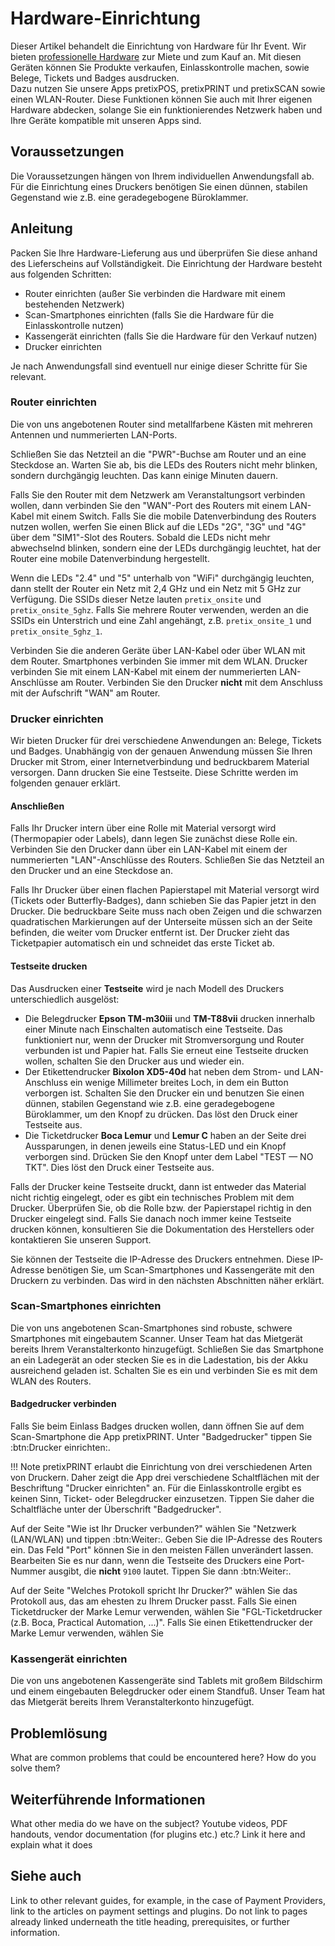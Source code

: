 # Hardware-Einrichtung 

Dieser Artikel behandelt die Einrichtung von Hardware für Ihr Event. 
Wir bieten [professionelle Hardware](https://pretix.eu/about/de/hardware) zur Miete und zum Kauf an. 
Mit diesen Geräten können Sie Produkte verkaufen, Einlasskontrolle machen, sowie Belege, Tickets und Badges ausdrucken.  
Dazu nutzen Sie unsere Apps pretixPOS, pretixPRINT und pretixSCAN sowie einen WLAN-Router. 
Diese Funktionen können Sie auch mit Ihrer eigenen Hardware abdecken, solange Sie ein funktionierendes Netzwerk haben und Ihre Geräte kompatible mit unseren Apps sind. 

## Voraussetzungen

Die Voraussetzungen hängen von Ihrem individuellen Anwendungsfall ab. 
Für die Einrichtung eines Druckers benötigen Sie einen dünnen, stabilen Gegenstand wie z.B. eine geradegebogene Büroklammer. 

## Anleitung

Packen Sie Ihre Hardware-Lieferung aus und überprüfen Sie diese anhand des Lieferscheins auf Vollständigkeit. 
Die Einrichtung der Hardware besteht aus folgenden Schritten: 

 - Router einrichten (außer Sie verbinden die Hardware mit einem bestehenden Netzwerk)
 - Scan-Smartphones einrichten (falls Sie die Hardware für die Einlasskontrolle nutzen)
 - Kassengerät einrichten (falls Sie die Hardware für den Verkauf nutzen)
 - Drucker einrichten 

Je nach Anwendungsfall sind eventuell nur einige dieser Schritte für Sie relevant. 

### Router einrichten 

Die von uns angebotenen Router sind metallfarbene Kästen mit mehreren Antennen und nummerierten LAN-Ports. 

Schließen Sie das Netzteil an die "PWR"-Buchse am Router und an eine Steckdose an. 
Warten Sie ab, bis die LEDs des Routers nicht mehr blinken, sondern durchgängig leuchten. 
Das kann einige Minuten dauern. 

Falls Sie den Router mit dem Netzwerk am Veranstaltungsort verbinden wollen, dann verbinden Sie den "WAN"-Port des Routers mit einem LAN-Kabel mit einem Switch. 
Falls Sie die mobile Datenverbindung des Routers nutzen wollen, werfen Sie einen Blick auf die LEDs "2G", "3G" und "4G" über dem "SIM1"-Slot des Routers. 
Sobald die LEDs nicht mehr abwechselnd blinken, sondern eine der LEDs durchgängig leuchtet, hat der Router eine mobile Datenverbindung hergestellt.  

Wenn die LEDs "2.4" und "5" unterhalb von "WiFi" durchgängig leuchten, dann stellt  der Router ein Netz mit 2,4 GHz und ein Netz mit 5 GHz zur Verfügung. 
Die SSIDs dieser Netze lauten `pretix_onsite` und `pretix_onsite_5ghz`. 
Falls Sie mehrere Router verwenden, werden an die SSIDs ein Unterstrich und eine Zahl angehängt, z.B. `pretix_onsite_1` und `pretix_onsite_5ghz_1`. 

Verbinden Sie die anderen Geräte über LAN-Kabel oder über WLAN mit dem Router. 
Smartphones verbinden Sie immer mit dem WLAN. 
Drucker verbinden Sie mit einem LAN-Kabel mit einem der nummerierten LAN-Anschlüsse am Router. 
Verbinden Sie den Drucker **nicht** mit dem Anschluss mit der Aufschrift "WAN" am Router. 

### Drucker einrichten 

Wir bieten Drucker für drei verschiedene Anwendungen an: Belege, Tickets und Badges. 
Unabhängig von der genauen Anwendung müssen Sie Ihren Drucker mit Strom, einer Internetverbindung und bedruckbarem Material versorgen. 
Dann drucken Sie eine Testseite. 
Diese Schritte werden im folgenden genauer erklärt. 

#### Anschließen

Falls Ihr Drucker intern über eine Rolle mit Material versorgt wird (Thermopapier oder Labels), dann legen Sie zunächst diese Rolle ein. 
Verbinden Sie den Drucker dann über ein LAN-Kabel mit einem der nummerierten "LAN"-Anschlüsse des Routers. 
Schließen Sie das Netzteil an den Drucker und an eine Steckdose an. 

Falls Ihr Drucker über einen flachen Papierstapel mit Material versorgt wird (Tickets oder Butterfly-Badges), dann schieben Sie das Papier jetzt in den Drucker. 
Die bedruckbare Seite muss nach oben Zeigen und die schwarzen quadratischen Markierungen auf der Unterseite müssen sich an der Seite befinden, die weiter vom Drucker entfernt ist. 
Der Drucker zieht das Ticketpapier automatisch ein und schneidet das erste Ticket ab. 

#### Testseite drucken

Das Ausdrucken einer **Testseite** wird je nach Modell des Druckers unterschiedlich ausgelöst: 

 - Die Belegdrucker **Epson TM-m30iii** und **TM-T88vii** drucken innerhalb einer Minute nach Einschalten automatisch eine Testseite. 
   Das funktioniert nur, wenn der Drucker mit Stromversorgung und Router verbunden ist und Papier hat. 
   Falls Sie erneut eine Testseite drucken wollen, schalten Sie den Drucker aus und wieder ein. 
 - Der Etikettendrucker **Bixolon XD5-40d** hat neben dem Strom- und LAN-Anschluss ein wenige Millimeter breites Loch, in dem ein Button verborgen ist. 
   Schalten Sie den Drucker ein und benutzen Sie einen dünnen, stabilen Gegenstand wie z.B. eine geradegebogene Büroklammer, um den Knopf zu drücken. 
   Das löst den Druck einer Testseite aus. 
 - Die Ticketdrucker **Boca Lemur** und **Lemur C** haben an der Seite drei Aussparungen, in denen jeweils eine Status-LED und ein Knopf verborgen sind. 
   Drücken Sie den Knopf unter dem Label "TEST — NO TKT". 
   Dies löst den Druck einer Testseite aus. 

Falls der Drucker keine Testseite druckt, dann ist entweder das Material nicht richtig eingelegt, oder es gibt ein technisches Problem mit dem Drucker. 
Überprüfen Sie, ob die Rolle bzw. der Papierstapel richtig in den Drucker eingelegt sind. 
Falls Sie danach noch immer keine Testseite drucken können, konsultieren Sie die Dokumentation des Herstellers oder kontaktieren Sie unseren Support. 

Sie können der Testseite die IP-Adresse des Druckers entnehmen. 
Diese IP-Adresse benötigen Sie, um Scan-Smartphones und Kassengeräte mit den Druckern zu verbinden. 
Das wird in den nächsten Abschnitten näher erklärt. 

### Scan-Smartphones einrichten 

Die von uns angebotenen Scan-Smartphones sind robuste, schwere Smartphones mit eingebautem Scanner. 
Unser Team hat das Mietgerät bereits Ihrem Veranstalterkonto hinzugefügt. 
Schließen Sie das Smartphone an ein Ladegerät an oder stecken Sie es in die Ladestation, bis der Akku ausreichend geladen ist. 
Schalten Sie es ein und verbinden Sie es mit dem WLAN des Routers. 

#### Badgedrucker verbinden

Falls Sie beim Einlass Badges drucken wollen, dann öffnen Sie auf dem Scan-Smartphone die App pretixPRINT. 
Unter "Badgedrucker" tippen Sie :btn:Drucker einrichten:. 

!!! Note
    pretixPRINT erlaubt die Einrichtung von drei verschiedenen Arten von Druckern. 
    Daher zeigt die App drei verschiedene Schaltflächen mit der Beschriftung "Drucker einrichten" an. 
    Für die Einlasskontrolle ergibt es keinen Sinn, Ticket- oder Belegdrucker einzusetzen. 
    Tippen Sie daher die Schaltfläche unter der Überschrift "Badgedrucker". 

Auf der Seite "Wie ist Ihr Drucker verbunden?" wählen Sie "Netzwerk (LAN/WLAN) und tippen :btn:Weiter:. 
Geben Sie die IP-Adresse des Routers ein. 
Das Feld "Port" können Sie in den meisten Fällen unverändert lassen. 
Bearbeiten Sie es nur dann, wenn die Testseite des Druckers eine Port-Nummer ausgibt, die **nicht** `9100` lautet. 
Tippen Sie dann :btn:Weiter:. 

Auf der Seite "Welches Protokoll spricht Ihr Drucker?" wählen Sie das Protokoll aus, das am ehesten zu Ihrem Drucker passt. 
Falls Sie einen Ticketdrucker der Marke Lemur verwenden, wählen Sie "FGL-Ticketdrucker (z.B. Boca, Practical Automation, ...)". 
Falls Sie einen Etikettendrucker der Marke Lemur verwenden, wählen Sie 

### Kassengerät einrichten 

Die von uns angebotenen Kassengeräte sind Tablets mit großem Bildschirm und einem eingebauten Belegdrucker oder einem Standfuß. 
Unser Team hat das Mietgerät bereits Ihrem Veranstalterkonto hinzugefügt. 


## Problemlösung 

What are common problems that could be encountered here? How do you solve them? 

## Weiterführende Informationen

What other media do we have on the subject? Youtube videos, PDF handouts, vendor documentation (for plugins etc.) etc.? Link it here and explain what it does

## Siehe auch 

Link to other relevant guides, for example, in the case of Payment Providers, link to the articles on payment settings and plugins. Do not link to pages already linked underneath the title heading, prerequisites, or further information. 